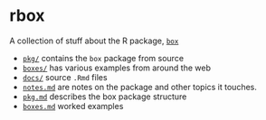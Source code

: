 # rbox

A collection of stuff about the R package, [`box`](https://klmr.me/box/index.html)

-   [`pkg/`](https://github.com/mjfrigaard/rbox/tree/main/pkg) contains the `box` package from source
-   [`boxes/`](https://github.com/mjfrigaard/rbox/tree/main/boxes) has various examples from around the web
-   [`docs/`](https://github.com/mjfrigaard/rbox/tree/main/docs) source `.Rmd` files
-   [`notes.md`](https://github.com/mjfrigaard/rbox/blob/main/notes.md) are notes on the package and other topics it touches.
-   [`pkg.md`](https://github.com/mjfrigaard/rbox/blob/main/pkg.md) describes the box package structure
-   [`boxes.md`](https://github.com/mjfrigaard/rbox/blob/main/boxes.md) worked examples
